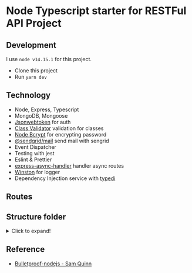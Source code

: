 # Node Typescript starter for RESTFul API Project

## Development

I use `node v14.15.1` for this project.
- Clone this project
- Run `yarn dev`


## Technology
- Node, Express, Typescript
- MongoDB, Mongoose
- [Jsonwebtoken](https://github.com/auth0/node-jsonwebtoken) for auth
- [Class Validator](https://github.com/typestack/class-validator) validation for classes
- [Node Bcrypt](https://github.com/kelektiv/node.bcrypt.js) for encrypting password
- [@sendgrid/mail](https://github.com/sendgrid/sendgrid-nodejs/tree/main/packages/mail) send mail with sengrid
- Event Dispatcher
- Testing with jest
- Eslint & Prettier
- [express-async-handler](https://github.com/Abazhenov/express-async-handler#readme) handler async routes
- [Winston](https://github.com/winstonjs/winston#readme) for logger
- Dependency Injection service with [typedi](https://github.com/typestack/typedi)

## Routes

## Structure folder

<details>
  <summary>Click to expand!</summary>
  
  ```
  ├── LICENSE
  ├── logs
  │   ├── all.log
  │   └── error.log
  ├── nodemon.json
  ├── package.json
  ├── package-lock.json
  ├── Procfile
  ├── README.md
  ├── src
  │   ├── config
  │   │   └── index.ts
  │   ├── decorators
  │   │   └── eventDispatcher.ts
  │   ├── global.d.ts
  │   ├── loaders
  │   │   ├── dependencyInjector.ts
  │   │   ├── events.ts
  │   │   ├── express.ts
  │   │   ├── index.ts
  │   │   └── mongoose.ts
  │   ├── middleware
  │   │   ├── checkIdMongo.ts
  │   │   ├── errorRequest.ts
  │   │   ├── index.ts
  │   │   ├── notFound.ts
  │   │   ├── requestLogger.ts
  │   │   ├── userAuth.ts
  │   │   └── validation.ts
  │   ├── models
  │   │   └── users.ts
  │   ├── routes
  │   │   ├── api
  │   │   │   └── user.ts
  │   │   └── index.ts
  │   ├── server.ts
  │   ├── services
  │   │   ├── mailer.ts
  │   │   └── userService.ts
  │   ├── subscribers
  │   │   ├── event.ts
  │   │   └── user.ts
  │   ├── types
  │   │   ├── appRo.ts
  │   │   ├── dependencyInjectors.ts
  │   │   ├── express.ts
  │   │   └── user.ts
  │   └── utils
  │       └── logger.ts
  ├── test
  │   └── services
  ├── tsconfig.json
  ├── yarn-error.log
  └── yarn.lock
  ```
</details>



## Reference

- [Bulletproof-nodejs - Sam Quinn](https://github.com/santiq/bulletproof-nodejs)
